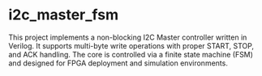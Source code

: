 # i2c_master_fsm
This project implements a non-blocking I2C Master controller written in Verilog. It supports multi-byte write operations with proper START, STOP, and ACK handling. The core is controlled via a finite state machine (FSM) and designed for FPGA deployment and simulation environments.
